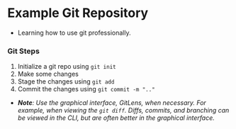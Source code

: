 # Example Git Repository

* Learning how to use git professionally.

### **Git Steps**
1. Initialize a git repo using `git init`
2. Make some changes
3. Stage the changes using `git add`
4. Commit the changes using `git commit -m ".."`

* ***Note**: Use the graphical interface, GitLens, when necessary. For example, when viewing the `git diff`. Diffs, commits, and branching can be viewed in the CLI, but are often better in the graphical interface.*
  